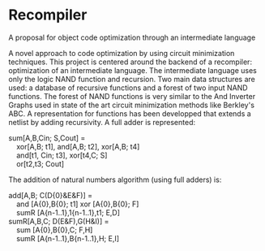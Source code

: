 # Recompiler
A proposal for object code optimization through an intermediate language

A novel approach to code optimization by using circuit minimization techniques.
This project is centered around the backend of a recompiler: optimization of an intermediate language.
The intermediate language uses only the logic NAND function and recursion.
Two main data structures are used: a database of recursive functions and a forest of two input NAND functions.
The forest of NAND functions is very similar to the And Inverter Graphs used in state of the art circuit minimization methods like  Berkley's ABC.
A representation for functions has been developped that extends a netlist by adding recursivity.
A full adder is represented:

sum[A,B,Cin; S,Cout] =  
&nbsp;&nbsp;&nbsp;&nbsp;xor[A,B; t1], and[A,B; t2], xor[A,B; t4]  
&nbsp;&nbsp;&nbsp;&nbsp;and[t1, Cin; t3], xor[t4,C; S]  
&nbsp;&nbsp;&nbsp;&nbsp;or[t2,t3; Cout]  
    
The addition of natural numbers algorithm (using full adders) is:

add[A,B; C(D{0}&E&F)] =  
&nbsp;&nbsp;&nbsp;&nbsp;and [A{0},B{0}; t1] xor [A{0},B{0}; F]   
&nbsp;&nbsp;&nbsp;&nbsp;sumR [A{n-1..1},1{n-1..1},t1; E,D]  
sumR[A,B,C; D(E&F),G(H&I)] =  
&nbsp;&nbsp;&nbsp;&nbsp;sum [A{0},B{0},C; F,H]  
&nbsp;&nbsp;&nbsp;&nbsp;sumR [A{n-1..1},B{n-1..1},H; E,I]  

